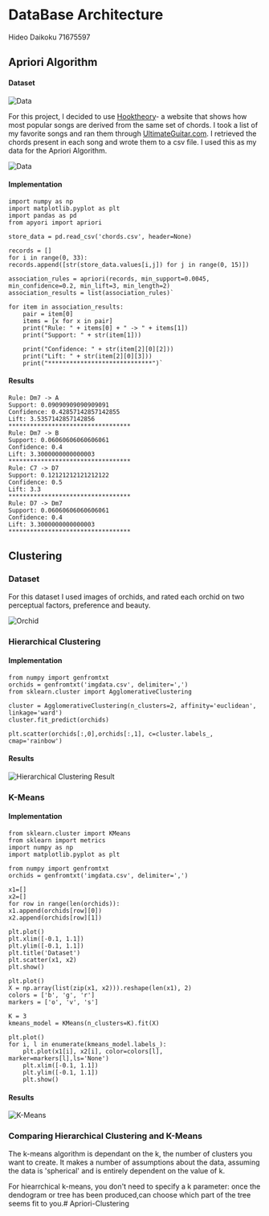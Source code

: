 # DataBase Architecture
Hideo Daikoku 71675597

## Apriori Algorithm

#### Dataset

![Data](https://djbooth.net/.image/t_share/MTUzNDg2NDUxODQ3NDczMDA5/music-theory-pic-1jpg.jpg)

For this project, I decided to use [Hooktheory](www.hooktheory.com)- a website that shows how most popular songs are derived from the same set of chords. I took a list of my favorite songs and ran them through [UltimateGuitar.com](www.ultimateguitar.com). I retrieved the chords present in each song and wrote them to a csv file. I used this as my data for the Apriori Algorithm.

![Data](./data.png)

#### Implementation

    import numpy as np  
    import matplotlib.pyplot as plt  
    import pandas as pd  
    from apyori import apriori

    store_data = pd.read_csv('chords.csv', header=None)

    records = []  
    for i in range(0, 33):  
    records.append([str(store_data.values[i,j]) for j in range(0, 15)])
    
    association_rules = apriori(records, min_support=0.0045, min_confidence=0.2, min_lift=3, min_length=2)  
    association_results = list(association_rules)` 

    for item in association_results:
        pair = item[0] 
        items = [x for x in pair]
        print("Rule: " + items[0] + " -> " + items[1])
        print("Support: " + str(item[1]))

        print("Confidence: " + str(item[2][0][2]))
        print("Lift: " + str(item[2][0][3]))
        print("*****************************")`
 
#### Results
    Rule: Dm7 -> A
    Support: 0.09090909090909091
    Confidence: 0.42857142857142855
    Lift: 3.5357142857142856
    **********************************
    Rule: Dm7 -> B
    Support: 0.06060606060606061
    Confidence: 0.4
    Lift: 3.3000000000000003
    **********************************
    Rule: C7 -> D7
    Support: 0.12121212121212122
    Confidence: 0.5
    Lift: 3.3
    **********************************
    Rule: D7 -> Dm7
    Support: 0.06060606060606061
    Confidence: 0.4
    Lift: 3.3000000000000003
    **********************************
## Clustering

### Dataset
For this dataset I used images of orchids, and rated each orchid on two perceptual factors, preference and beauty.

![Orchid](img/4.jpg)
### Hierarchical Clustering
#### Implementation
    from numpy import genfromtxt
    orchids = genfromtxt('imgdata.csv', delimiter=',')
    from sklearn.cluster import AgglomerativeClustering

    cluster = AgglomerativeClustering(n_clusters=2, affinity='euclidean', linkage='ward')  
    cluster.fit_predict(orchids)

    plt.scatter(orchids[:,0],orchids[:,1], c=cluster.labels_, cmap='rainbow')   
#### Results

![Hierarchical Clustering Result](hierarch.png)

### K-Means
#### Implementation

    from sklearn.cluster import KMeans
    from sklearn import metrics
    import numpy as np
    import matplotlib.pyplot as plt

    from numpy import genfromtxt
    orchids = genfromtxt('imgdata.csv', delimiter=',')

    x1=[]
    x2=[]
    for row in range(len(orchids)):
    x1.append(orchids[row][0])
    x2.append(orchids[row][1])
    
    plt.plot()
    plt.xlim([-0.1, 1.1])
    plt.ylim([-0.1, 1.1])
    plt.title('Dataset')
    plt.scatter(x1, x2)
    plt.show()

    plt.plot()
    X = np.array(list(zip(x1, x2))).reshape(len(x1), 2)
    colors = ['b', 'g', 'r']
    markers = ['o', 'v', 's']

    K = 3
    kmeans_model = KMeans(n_clusters=K).fit(X)

    plt.plot()
    for i, l in enumerate(kmeans_model.labels_):
        plt.plot(x1[i], x2[i], color=colors[l], marker=markers[l],ls='None')
        plt.xlim([-0.1, 1.1])
        plt.ylim([-0.1, 1.1])
        plt.show()
 

#### Results

![K-Means](./K-means.png)

### Comparing Hierarchical Clustering and K-Means

The k-means algorithm is dependant on the k, the number of clusters you want to create. It makes a number of assumptions about the data, assuming the data is 'spherical' and is entirely dependent on the value of k.

For hiearrchical  k-means, you don't need to specify a k parameter: once the dendogram or tree has been produced,can choose which part of the tree seems fit to you.# Apriori-Clustering
